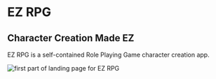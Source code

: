 # EZ RPG

## Character Creation Made EZ

EZ RPG is a self-contained Role Playing Game character creation app.

![first part of landing page for EZ RPG](client/src/images/readme/RPG1.PNG)
